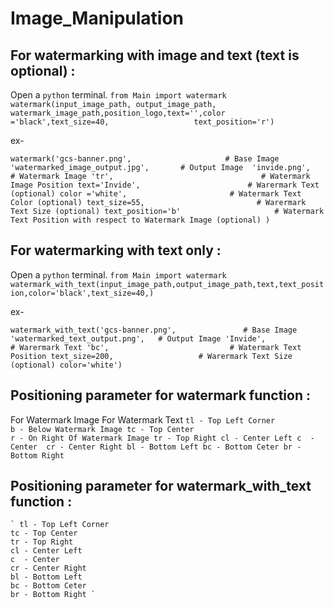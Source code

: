# Image_Manipulation

## For watermarking with image and text (text is optional)  :

  Open a `python` terminal.
  ` from Main import watermark `
  ` watermark(input_image_path, output_image_path, watermark_image_path,position_logo,text='',color ='black',text_size=40,                   text_position='r') `
   
  ex- 
   
  `watermark('gcs-banner.png',                     # Base Image
              'watermarked_image_output.jpg',       # Output Image 
              'invide.png',                         # Watermark Image
              'tr',                                 # Watermark Image Position
              text='Invide',                        # Warermark Text (optional)
              color ='white',                       # Watermark Text Color (optional)
              text_size=55,                         # Warermark Text Size (optional)
              text_position='b'                     # Watermark Text Position with respect to Watermark Image (optional)
              )  `

## For watermarking with text only  :
  Open a `python` terminal.
  ` from Main import watermark `
  ` watermark_with_text(input_image_path,output_image_path,text,text_position,color='black',text_size=40,) `
  
  ex-
  
  ` watermark_with_text('gcs-banner.png',               # Base Image
                       'watermarked_text_output.png',   # Output Image
                       'Invide',                        # Warermark Text
                        'bc',                           # Watermark Text Position
                       text_size=200,                   # Warermark Text Size (optional)
                        color='white') `
                       
## Positioning parameter for watermark function :

  For Watermark Image                                      For Watermark Text 
  ` tl - Top Left Corner                                   b - Below Watermark Image
    tc - Top Center                                        r - On Right Of Watermark Image
    tr - Top Right
    cl - Center Left
    c  - Center 
    cr - Center Right
    bl - Bottom Left
    bc - Bottom Ceter
    br - Bottom Right `
 
## Positioning parameter for watermark_with_text function :

    ` tl - Top Left Corner                                
    tc - Top Center                                      
    tr - Top Right
    cl - Center Left
    c  - Center 
    cr - Center Right
    bl - Bottom Left
    bc - Bottom Ceter
    br - Bottom Right `

   


